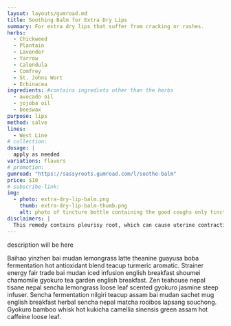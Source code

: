 ```yaml
---
layout: layouts/gumroad.md
title: Soothing Balm for Extra Dry Lips
summary: For extra dry lips that suffer from cracking or rashes.
herbs:
  - Chickweed
  - Plantain
  - Lavender
  - Yarrow
  - Calendula
  - Comfrey
  - St. Johns Wort
  - Echinacea
ingredients: #contains ingrediets other than the herbs
  - avocado oil
  - jojoba oil
  - beeswax
purpose: lips
method: salve
lines: 
  - West Line
# collection:
dosage: |
  apply as needed
variations: flavors
# promotion:
gumroad: "https://sassyroots.gumroad.com/l/soothe-balm"
price: $10
# subscribe-link:
img:
  - photo: extra-dry-lip-balm.png
    thumb: extra-dry-lip-balm-thumb.png
    alt: photo of tincture bottle containing the good coughs only tinctures. 
disclaimers: |
  This remedy contains pleurisy root, which can cause uterine contractions and therefore is not recommended with pregnancy.
---
```


description will be here

Baihao yinzhen bai mudan lemongrass latte theanine guayusa boba fermentation hot antioxidant blend teacup turmeric aromatic. Strainer energy fair trade bai mudan iced infusion english breakfast shoumei chamomile gyokuro tea garden english breakfast. Zen teahouse nepal tisane nepal sencha lemongrass loose leaf scented gyokuro jasmine steep infuser. Sencha fermentation nilgiri teacup assam bai mudan sachet mug english breakfast herbal sencha nepal matcha rooibos lapsang souchong. Gyokuro bamboo whisk hot kukicha camellia sinensis green assam hot caffeine loose leaf.